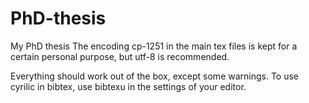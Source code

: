 # PhD-thesis
My PhD thesis
The encoding cp-1251 in the main tex files is kept for a certain personal purpose, but utf-8 is recommended.

Everything should work out of the box, except some warnings. To use cyrilic in bibtex, use bibtexu in the settings of your editor.
